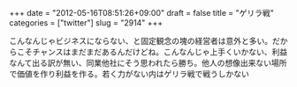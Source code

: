 +++
date = "2012-05-16T08:51:26+09:00"
draft = false
title = "ゲリラ戦"
categories = ["twitter"]
slug = "2914"
+++

こんなんじゃビジネスにならない、と固定観念の塊の経営者は意外と多い。だからこそチャンスはまだまだあるんだけどね。こんなんじゃ上手くいかない、利益なんて出る訳が無い、同業他社にそう思われたら勝ち。他人の想像出来ない場所で価値を作り利益を作る。若く力がない内はゲリラ戦で戦うしかない
